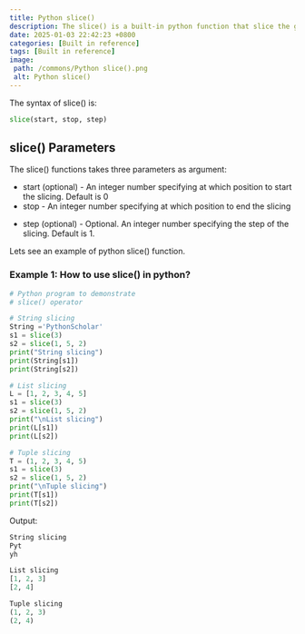 ```yaml
---
title: Python slice()
description: The slice() is a built-in python function that slice the given object.(List, String, etc)
date: 2025-01-03 22:42:23 +0800
categories: [Built in reference]
tags: [Built in reference]
image:
 path: /commons/Python slice().png
 alt: Python slice()
---
```


The syntax of slice() is:

```python
slice(start, stop, step)

```

## slice() Parameters

The slice() functions takes three parameters as argument:

* start (optional) \- An integer number specifying at which position to start the slicing. Default is 0  
* stop \- An integer number specifying at which position to end the slicing  
<script type="text/javascript">
	atOptions = {
		'key' : 'f934c5057f4cfe34762901514605d248',
		'format' : 'iframe',
		'height' : 180,
		'width' : 800,
		'params' : {}
	};
</script>
<script type="text/javascript" src="https://www.highperformanceformat.com/f934c5057f4cfe34762901514605d248/invoke.js"></script>
* step (optional) \- Optional. An integer number specifying the step of the slicing. Default is 1\.

<script type="text/javascript">
	atOptions = {
		'key' : 'f934c5057f4cfe34762901514605d248',
		'format' : 'iframe',
		'height' : 180,
		'width' : 800,
		'params' : {}
	};
</script>
<script type="text/javascript" src="https://www.highperformanceformat.com/f934c5057f4cfe34762901514605d248/invoke.js"></script>
Lets see an example of python slice() function.

<script type="text/javascript">
	atOptions = {
		'key' : 'f934c5057f4cfe34762901514605d248',
		'format' : 'iframe',
		'height' : 180,
		'width' : 800,
		'params' : {}
	};
</script>
<script type="text/javascript" src="https://www.highperformanceformat.com/f934c5057f4cfe34762901514605d248/invoke.js"></script>
### Example 1: How to use slice() in python?

```python
# Python program to demonstrate
# slice() operator

# String slicing
String ='PythonScholar'
s1 = slice(3)
s2 = slice(1, 5, 2)
print("String slicing")
print(String[s1])
print(String[s2])

# List slicing
L = [1, 2, 3, 4, 5]
s1 = slice(3)
s2 = slice(1, 5, 2)
print("\nList slicing")
print(L[s1])
print(L[s2])

# Tuple slicing
T = (1, 2, 3, 4, 5)
s1 = slice(3)
s2 = slice(1, 5, 2)
print("\nTuple slicing")
print(T[s1])
print(T[s2])

```

Output:

```python
String slicing
Pyt
yh

List slicing
[1, 2, 3]
[2, 4]

Tuple slicing
(1, 2, 3)
(2, 4)

```